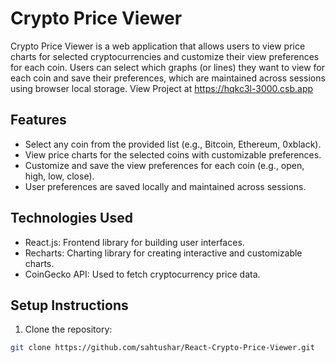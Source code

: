 # Crypto Price Viewer

Crypto Price Viewer is a web application that allows users to view price charts for selected cryptocurrencies and customize their view preferences for each coin. Users can select which graphs (or lines) they want to view for each coin and save their preferences, which are maintained across sessions using browser local storage.
View Project at https://hqkc3l-3000.csb.app

## Features

- Select any coin from the provided list (e.g., Bitcoin, Ethereum, 0xblack).
- View price charts for the selected coins with customizable preferences.
- Customize and save the view preferences for each coin (e.g., open, high, low, close).
- User preferences are saved locally and maintained across sessions.

## Technologies Used

- React.js: Frontend library for building user interfaces.
- Recharts: Charting library for creating interactive and customizable charts.
- CoinGecko API: Used to fetch cryptocurrency price data.

## Setup Instructions

1. Clone the repository:

```bash
git clone https://github.com/sahtushar/React-Crypto-Price-Viewer.git
